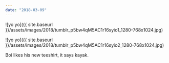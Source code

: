 ```yaml
---
date: "2018-03-09"
---
```


![yo yo]({{ site.baseurl }}/assets/images/2018/tumblr_p5bw4qM5AC1r16syio1_1280-768x1024.jpg)

![yo yo]({{ site.baseurl }}/assets/images/2018/tumblr_p5bw4qM5AC1r16syio2_1280-768x1024.jpg)

Boi likes his new teeshirt, it says kayak.
